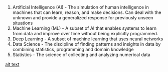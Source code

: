 1. Artificial Intelligence (AI) - The simulation of human intelligence in machines that can learn, reason, and make decisions. Can deal with the unknown and provide a generalized response for previously unseen situations
2. Machine Learning (ML) - A subset of AI that enables systems to learn from data and improve over time without being explicitly programmed.
3. Deep Learning - A subset of machine learning that uses neural networks
4. Data Science - The discipline of finding patterns and insights in data by combining statistics, programming and domain knowledge
5. Statistics - The science of collecting and analyzing numerical data


[alt text](related_topics.png)

